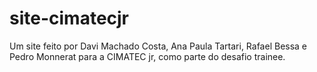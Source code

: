 # site-cimatecjr

Um site feito por Davi Machado Costa, Ana Paula Tartari, Rafael Bessa e Pedro Monnerat para a CIMATEC jr, como parte do desafio trainee.

